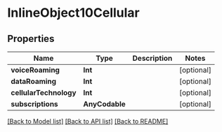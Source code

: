 # InlineObject10Cellular

## Properties
Name | Type | Description | Notes
------------ | ------------- | ------------- | -------------
**voiceRoaming** | **Int** |  | [optional] 
**dataRoaming** | **Int** |  | [optional] 
**cellularTechnology** | **Int** |  | [optional] 
**subscriptions** | **AnyCodable** |  | [optional] 

[[Back to Model list]](../README.md#documentation-for-models) [[Back to API list]](../README.md#documentation-for-api-endpoints) [[Back to README]](../README.md)


